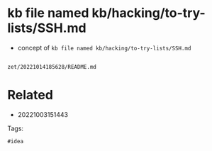 # kb file named kb/hacking/to-try-lists/SSH.md

- concept of `kb file named kb/hacking/to-try-lists/SSH.md`

```
```

` zet/20221014185628/README.md `

# Related

- 20221003151443

Tags:

    #idea
